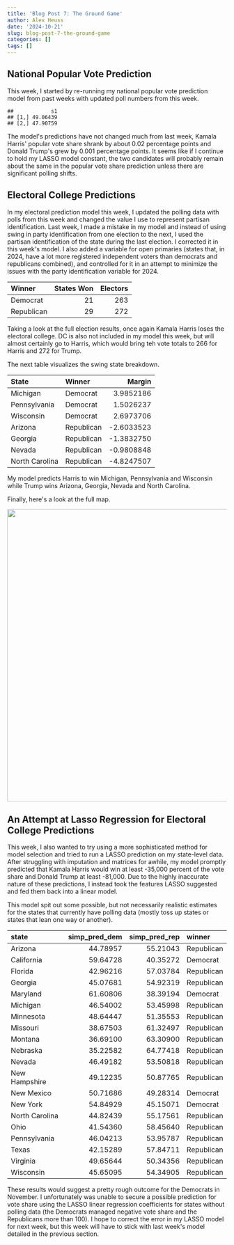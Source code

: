 ```yaml
---
title: 'Blog Post 7: The Ground Game'
author: Alex Heuss
date: '2024-10-21'
slug: blog-post-7-the-ground-game
categories: []
tags: []
---
```














## National Popular Vote Prediction

This week, I started by re-running my national popular vote prediction model from past weeks with updated poll numbers from this week. 


```
##            s1
## [1,] 49.06439
## [2,] 47.90759
```

The model's predictions have not changed much from last week, Kamala Harris' popular vote share shrank by about 0.02 percentage points and Donald Trump's grew by 0.001 percentage points. It seems like if I continue to hold my LASSO model constant, the two candidates will probably remain about the same in the popular vote share prediction unless there are significant polling shifts. 

## Electoral College Predictions

In my electoral prediction model this week, I updated the polling data with polls from this week and changed the value I use to represent partisan identification. Last week, I made a mistake in my model and instead of using swing in party identification from one election to the next, I used the partisan identification of the state during the last election. I corrected it in this week's model. I also added a variable for open primaries (states that, in 2024, have a lot more registered independent voters than democrats and republicans combined), and controlled for it in an attempt to minimize the issues with the party identification variable for 2024. 







|Winner     | States Won| Electors|
|:----------|----------:|--------:|
|Democrat   |         21|      263|
|Republican |         29|      272|

Taking a look at the full election results, once again Kamala Harris loses the electoral college. DC is also not included in my model this week, but will almost certainly go to Harris, which would bring teh vote totals to 266 for Harris and 272 for Trump. 

The next table visualizes the swing state breakdown. 


|State          |Winner     |     Margin|
|:--------------|:----------|----------:|
|Michigan       |Democrat   |  3.9852186|
|Pennsylvania   |Democrat   |  1.5026237|
|Wisconsin      |Democrat   |  2.6973706|
|Arizona        |Republican | -2.6033523|
|Georgia        |Republican | -1.3832750|
|Nevada         |Republican | -0.9808848|
|North Carolina |Republican | -4.8247507|

My model predicts Harris to win Michigan, Pennsylvania and Wisconsin while Trump wins Arizona, Georgia, Nevada and North Carolina. 

Finally, here's a look at the full map. 

<img src="{{< blogdown/postref >}}index_files/figure-html/map-1.png" width="672" />

## An Attempt at Lasso Regression for Electoral College Predictions

This week, I also wanted to try using a more sophisticated method for model selection and tried to run a LASSO prediction on my state-level data. After struggling with imputation and matrices for awhile, my model promptly predicted that Kamala Harris would win at least -35,000 percent of the vote share and Donald Trump at least -81,000. Due to the highly inaccurate nature of these predictions, I instead took the features LASSO suggested and fed them back into a linear model. 

This model spit out some possible, but not necessarily realistic estimates for the states that currently have polling data (mostly toss up states or states that lean one way or another). 




|state          | simp_pred_dem| simp_pred_rep|winner     |
|:--------------|-------------:|-------------:|:----------|
|Arizona        |      44.78957|      55.21043|Republican |
|California     |      59.64728|      40.35272|Democrat   |
|Florida        |      42.96216|      57.03784|Republican |
|Georgia        |      45.07681|      54.92319|Republican |
|Maryland       |      61.60806|      38.39194|Democrat   |
|Michigan       |      46.54002|      53.45998|Republican |
|Minnesota      |      48.64447|      51.35553|Republican |
|Missouri       |      38.67503|      61.32497|Republican |
|Montana        |      36.69100|      63.30900|Republican |
|Nebraska       |      35.22582|      64.77418|Republican |
|Nevada         |      46.49182|      53.50818|Republican |
|New Hampshire  |      49.12235|      50.87765|Republican |
|New Mexico     |      50.71686|      49.28314|Democrat   |
|New York       |      54.84929|      45.15071|Democrat   |
|North Carolina |      44.82439|      55.17561|Republican |
|Ohio           |      41.54360|      58.45640|Republican |
|Pennsylvania   |      46.04213|      53.95787|Republican |
|Texas          |      42.15289|      57.84711|Republican |
|Virginia       |      49.65644|      50.34356|Republican |
|Wisconsin      |      45.65095|      54.34905|Republican |

These results would suggest a pretty rough outcome for the Democrats in November. I unfortunately was unable to secure a possible prediction for vote share using the LASSO linear regression coefficients for states without polling data (the Democrats managed negative vote share and the Republicans more than 100). I hope to correct the error in my LASSO model for next week, but this week will have to stick with last week's model detailed in the previous section. 












